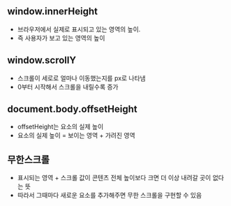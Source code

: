 ## window.innerHeight

- 브라우저에서 실제로 표시되고 있는 영역의 높이.
- 즉 사용자가 보고 있는 영역의 높이

## window.scrollY

- 스크롤이 세로로 얼마나 이동했는지를 px로 나타냄
- 0부터 시작해서 스크롤을 내릴수록 증가

## document.body.offsetHeight

- offsetHeight는 요소의 실제 높이
- 요소의 실제 높이 = 보이는 영역 + 가려진 영역

## 무한스크롤

- 표시되는 영역 + 스크롤 값이 콘텐츠 전체 높이보다 크면 더 이상 내려갈 곳이 없다는 뜻
- 따라서 그때마다 새로운 요소를 추가해주면 무한 스크롤을 구현할 수 있음
